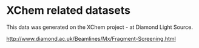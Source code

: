 # XChem related datasets

This data was generated on the XChem project - at Diamond Light Source.

http://www.diamond.ac.uk/Beamlines/Mx/Fragment-Screening.html
